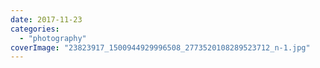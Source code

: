 ```yaml
---
date: 2017-11-23
categories: 
  - "photography"
coverImage: "23823917_1500944929996508_2773520108289523712_n-1.jpg"
---
```



